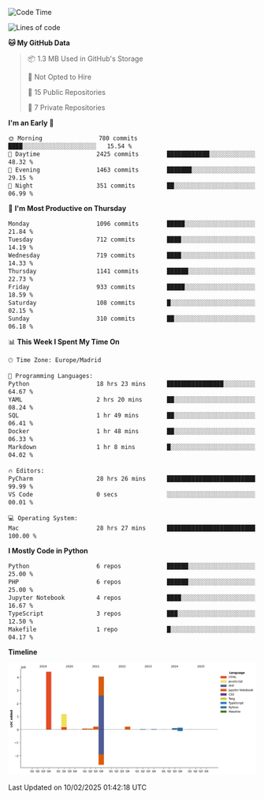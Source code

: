 <!--START_SECTION:waka-->
![Code Time](http://img.shields.io/badge/Code%20Time-645%20hrs%2029%20mins-blue)

![Lines of code](https://img.shields.io/badge/From%20Hello%20World%20I%27ve%20Written-10.6%20million%20lines%20of%20code-blue)

**🐱 My GitHub Data** 

> 📦 1.3 MB Used in GitHub's Storage 
 > 
> 🚫 Not Opted to Hire
 > 
> 📜 15 Public Repositories 
 > 
> 🔑 7 Private Repositories 
 > 
**I'm an Early 🐤** 

```text
🌞 Morning                780 commits         ████░░░░░░░░░░░░░░░░░░░░░   15.54 % 
🌆 Daytime                2425 commits        ████████████░░░░░░░░░░░░░   48.32 % 
🌃 Evening                1463 commits        ███████░░░░░░░░░░░░░░░░░░   29.15 % 
🌙 Night                  351 commits         ██░░░░░░░░░░░░░░░░░░░░░░░   06.99 % 
```
📅 **I'm Most Productive on Thursday** 

```text
Monday                   1096 commits        █████░░░░░░░░░░░░░░░░░░░░   21.84 % 
Tuesday                  712 commits         ████░░░░░░░░░░░░░░░░░░░░░   14.19 % 
Wednesday                719 commits         ████░░░░░░░░░░░░░░░░░░░░░   14.33 % 
Thursday                 1141 commits        ██████░░░░░░░░░░░░░░░░░░░   22.73 % 
Friday                   933 commits         █████░░░░░░░░░░░░░░░░░░░░   18.59 % 
Saturday                 108 commits         █░░░░░░░░░░░░░░░░░░░░░░░░   02.15 % 
Sunday                   310 commits         ██░░░░░░░░░░░░░░░░░░░░░░░   06.18 % 
```


📊 **This Week I Spent My Time On** 

```text
🕑︎ Time Zone: Europe/Madrid

💬 Programming Languages: 
Python                   18 hrs 23 mins      ████████████████░░░░░░░░░   64.67 % 
YAML                     2 hrs 20 mins       ██░░░░░░░░░░░░░░░░░░░░░░░   08.24 % 
SQL                      1 hr 49 mins        ██░░░░░░░░░░░░░░░░░░░░░░░   06.41 % 
Docker                   1 hr 48 mins        ██░░░░░░░░░░░░░░░░░░░░░░░   06.33 % 
Markdown                 1 hr 8 mins         █░░░░░░░░░░░░░░░░░░░░░░░░   04.02 % 

🔥 Editors: 
PyCharm                  28 hrs 26 mins      █████████████████████████   99.99 % 
VS Code                  0 secs              ░░░░░░░░░░░░░░░░░░░░░░░░░   00.01 % 

💻 Operating System: 
Mac                      28 hrs 27 mins      █████████████████████████   100.00 % 
```

**I Mostly Code in Python** 

```text
Python                   6 repos             ██████░░░░░░░░░░░░░░░░░░░   25.00 % 
PHP                      6 repos             ██████░░░░░░░░░░░░░░░░░░░   25.00 % 
Jupyter Notebook         4 repos             ████░░░░░░░░░░░░░░░░░░░░░   16.67 % 
TypeScript               3 repos             ███░░░░░░░░░░░░░░░░░░░░░░   12.50 % 
Makefile                 1 repo              █░░░░░░░░░░░░░░░░░░░░░░░░   04.17 % 
```



**Timeline**

![Lines of Code chart](https://raw.githubusercontent.com/danisoronellas/danisoronellas/main/assets/bar_graph.png)


 Last Updated on 10/02/2025 01:42:18 UTC
<!--END_SECTION:waka-->
